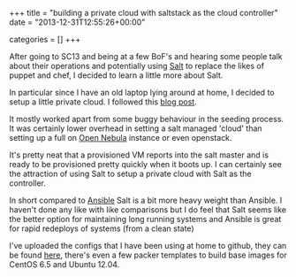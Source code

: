 +++
title = "building a private cloud with saltstack as the cloud controller"
date = "2013-12-31T12:55:26+00:00"


categories = []
+++

After going to SC13 and being at a few BoF's and hearing
some people talk about their operations and potentially using
[Salt](http://www.saltstack.com/) to replace the likes of puppet and chef,
I decided to learn a little more about Salt.

In particular since I have an old laptop lying around at
home, I decided to setup a little private cloud. I followed this [blog
post](http://www.saltstack.com/salt-blog/2013/11/19/cloud-making-doesnt-have-to-be-so-hard-salt-virt-tutorial).

It mostly worked apart from some buggy behaviour in the seeding
process. It was certainly lower overhead in setting a salt managed
'cloud' than setting up a full on [Open Nebula](http://opennebula.org/)
instance or even openstack.

It's pretty neat that a provisioned VM reports into the salt master
and is ready to be provisioned pretty quickly when it boots up. I can
certainly see the attraction of using Salt to setup a private cloud with
Salt as the controller.

In short compared to [Ansible](http://www.ansibleworks.com/) Salt is a
bit more heavy weight than Ansible. I haven't done any like with like
comparisons but I do feel that Salt seems like the better option for
maintaining long running systems and Ansible is great for rapid redeploys
of systems (from a clean state)

I've uploaded the configs that I have been using at home to github, they
can be found [here](https://github.com/jcftang/salt-virt), there's even a
few packer templates to build base images for CentOS 6.5 and Ubuntu 12.04.
